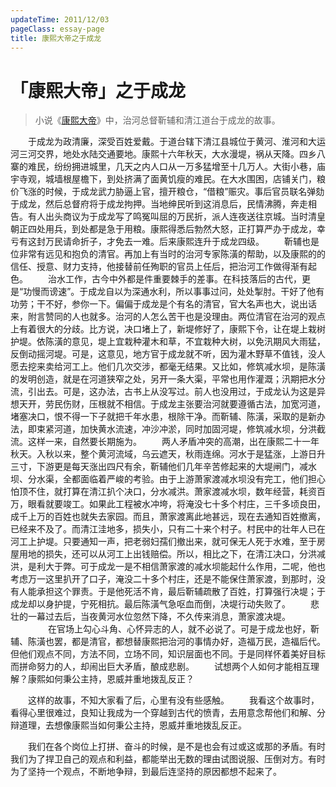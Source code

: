 ```yaml
---
updateTime: 2011/12/03
pageClass: essay-page
title: 康熙大帝之于成龙
---
```

# 「康熙大帝」之于成龙

> 小说《[康熙大帝](https://baike.baidu.com/item/康熙大帝/7986400)》中，治河总督靳辅和清江道台于成龙的故事。

　　于成龙为政清廉，深受百姓爱戴。于道台辖下清江县城位于黄河、淮河和大运河三河交界，地处水陆交通要地。康熙十六年秋天，大水漫堤，祸从天降。四乡八寨的难民，纷纷拥进城里，几天之内人口从一万多猛增至十几万人。大街小巷，庙宇寺观，城墙根屋檐下，到处挤满了面黄饥瘦的难民。在大水围困，店铺关门，粮价飞涨的时候，于成龙武力胁逼上官，擅开粮仓，“借粮”赈灾。事后官员联名弹劾于成龙，然后总督府将于成龙拘押。当地绅民听到这消息后，民情沸腾，奔走相告。有人出头商议为于成龙写了鸣冤叫屈的万民折，派人连夜送往京城。当时清皇朝正四处用兵，到处都是急于用粮。康熙得悉后勃然大怒，正打算严办于成龙，幸亏有这封万民请命折子，才免去一难。后来康熙连升于成龙四级。
　　靳辅也是位非常有远见和抱负的清官。再加上有当时的治河专家陈潢的帮助，以及康熙的的信任、授意、财力支持，他接替前任殉职的官员上任后，把治河工作做得渐有起色。
　　治水工作，古今中外都是件重要棘手的差事。在科技落后的古代，更是“功慢而谤速”。于成龙自以为深通水利，所以事事过问，处处掣肘。干好了他有功劳；干不好，参你一下。偏偏于成龙是个有名的清官，官大名声也大，说出话来，附言赞同的人也就多。治河的人怎么苦干也是没理由。两位清官在治河的观点上有着很大的分歧。比方说，决口堵上了，新堤修好了，康熙下令，让在堤上栽树护堤。依陈潢的意见，堤上宜栽种灌木和草，不宜栽种大树，以免汛期风大雨猛，反倒动摇河堤。可是，这意见，地方官于成龙就不听，因为灌木野草不值钱，没人愿去挖来卖给河工上。他们几次交涉，都毫无结果。又比如，修筑减水坝，是陈潢的发明创造，就是在河道狭窄之处，另开一条大渠，平常也用作灌溉；汛期把水分流，引出去。可是，这办法，古书上从没写过。前人也没用过，于成龙认为这是异想天开，劳民伤财，压根就不相信。于成龙主张要治河就要遵循古法，加宽河道，堵塞决口，恨不得一下子就把千年水患，根除干净。而靳辅、陈潢，采取的是新办法，即束紧河道，加快黄水流速，冲沙冲淤，同时加固河堤，修筑减水坝，分洪截流。这样一来，自然要长期施为。
　　两人矛盾冲突的高潮，出在康熙二十一年秋天。入秋以来，整个黄河流域，乌云遮天，秋雨连绵。河水于是猛涨，上游日升三寸，下游更是每天涨出四尺有余，靳辅他们几年辛苦修起来的大堤闸门，减水坝、分水渠，全都面临着严峻的考验。由于上游萧家渡减水坝没有完工，他们担心怕顶不住，就打算在清江扒个决口，分水减洪。萧家渡减水坝，数年经营，耗资百万，眼看就要竣工。如果此工程被水冲垮，将淹没七十多个村庄，三千多顷良田，成千上万的百姓也就失去家园。而且，萧家渡离此地甚远，现在去通知百姓撤离，已经来不及了。而清江洼地多，损失小，只有二十来个村子。村民中的壮年人已在河工上护堤。只要通知一声，把老弱妇孺们撤出来，就可保无人死于水难，至于房屋用地的损失，还可以从河工上出钱赔偿。所以，相比之下，在清江决口，分洪减洪，是利大于弊。可于成龙一是不相信萧家渡的减水坝能起什么作用，二呢，他也考虑万一这里扒开了口子，淹没二十多个村庄，还是不能保住萧家渡，到那时，没有人能承担这个罪责。于是他死活不肯，最后靳辅疏散了百姓，打算强行决堤；于成龙却以身护提，宁死相抗。最后陈潢气急呕血而倒，决堤行动失败了。
　　悲壮的一幕过去后，当夜黄河水位忽然下降，不久传来消息，萧家渡决堤。
　　
　　在官场上勾心斗角、心怀异志的人，就不必说了。可是于成龙也好，靳辅、陈潢也罢，都是清官，都想替康熙把治河的事情办好，造福万民，造福后代。但他们观点不同，方法不同，立场不同，知识层面也不同。于是同样怀着美好目标而拼命努力的人，却闹出巨大矛盾，酿成悲剧。
　　试想两个人如何才能相互理解？康熙如何秉公主持，恩威并重地拨乱反正？

　　这样的故事，不知大家看了后，心里有没有些感触。
　　我看这个故事时，看得心里很难过，良知让我成为一个穿越到古代的愤青，去用意念帮他们和解、分辩道理，去想像康熙当如何秉公主持，恩威并重地拨乱反正。

　　我们在各个岗位上打拼、奋斗的时候，是不是也会有过或这或那的矛盾。有时我们为了捍卫自己的观点和利益，都能举出无数的理由试图说服、压倒对方。有时为了坚持一个观点，不断地争辩，到最后连坚持的原因都想不起来了。